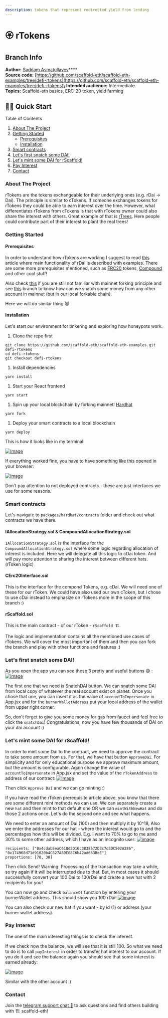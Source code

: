 ```yaml
---
description: tokens that represent redirected yield from lending
---
```


# 🏵 rTokens

## Branch Info

**Author:** [Saddam Asmatullayev](https://github.com/sadda11asm)****\
**Source code:** [https://github.com/scaffold-eth/scaffold-eth-examples/tree/defi-rtokens](https://github.com/scaffold-eth/scaffold-eth-examples/tree/defi-rtokens)\
**Intended audience:** Intermediate\
**Topics:** Scaffold-eth basics, ERC-20 token, yield farming

## 🏃‍♀️ Quick Start

Table of Contents

1. [About The Project](https://github.com/austintgriffith/scaffold-eth/tree/defi-rtokens#about-the-project)
2. [Getting Started](https://github.com/austintgriffith/scaffold-eth/tree/defi-rtokens#getting-started)
   * [Prerequisites](https://github.com/austintgriffith/scaffold-eth/tree/defi-rtokens#prerequisites)
   * [Installation](https://github.com/austintgriffith/scaffold-eth/tree/defi-rtokens#installation)
3. [Smart contracts](https://github.com/austintgriffith/scaffold-eth/tree/defi-rtokens#usage)
4. [Let's first snatch some DAI!](https://github.com/austintgriffith/scaffold-eth/tree/defi-rtokens#usage)
5. [Let's mint some DAI for rScaffold!](https://github.com/austintgriffith/scaffold-eth/tree/defi-rtokens#usage)
6. [Pay Interest](https://github.com/austintgriffith/scaffold-eth/tree/defi-rtokens#contributing)
7. [Contact](https://github.com/austintgriffith/scaffold-eth/tree/defi-rtokens#contact)

### About The Project

rTokens are the tokens exchangeable for their underlying ones (e.g. rDai -> Dai). The principle is similar to cTokens. If someone exchanges tokens for rTokens they could be able to earn interest over the time. However, what differentiates rTokens from cTokens is that with rTokens owner could also share the interest with others. Great example of that is [rTrees](https://rtrees.dappy.dev/). Here people could contribute part of their interest to plant the real trees!

### Getting Started

#### Prerequisites

In order to understand how rTokens are working I suggest to read [this](https://medium.com/@victorrortvedt/rdai-basics-a-tutorial-on-programming-interest-with-defi-458baab9477a) article where main functionality of rDai is described with examples. There are some more prerequisites mentioned, such as [ERC20](https://www.investopedia.com/news/what-erc20-and-what-does-it-mean-ethereum/) tokens, [Compound](https://www.gemini.com/cryptopedia/what-is-compound-and-how-does-it-work) and other cool stuff!

Also check [this](https://youtu.be/xcBT4Jmi5TM) if you are still not familiar with mainnet forking principle and see [this](https://github.com/austintgriffith/scaffold-eth/tree/uniswapper) branch to know how can we snatch some money from any other account in mainnet (but in our local forkable chain).

Here we will do similar thing 😈

#### Installation

Let's start our environment for tinkering and exploring how honeypots work.

1. Clone the repo first

```
git clone https://github.com/scaffold-eth/scaffold-eth-examples.git defi-rtokens
cd defi-rtokens
git checkout defi-rtokens
```

1. Install dependencies

```
yarn install
```

1. Start your React frontend

```
yarn start
```

1. Spin up your local blockchain by forking mainnet! [Hardhat](https://hardhat.org/)

```
yarn fork
```

1. Deploy your smart contracts to a local blockchain

```
yarn deploy
```

This is how it looks like in my terminal:

[![image](https://user-images.githubusercontent.com/28860442/107371660-ba0c1400-6b0e-11eb-8e9c-5a4f56068298.png)](https://user-images.githubusercontent.com/28860442/107371660-ba0c1400-6b0e-11eb-8e9c-5a4f56068298.png)

If everything worked fine, you have to have something like this opened in your browser:

[![image](https://user-images.githubusercontent.com/28860442/107372681-deb4bb80-6b0f-11eb-9604-7e676a4e86c7.png)](https://user-images.githubusercontent.com/28860442/107372681-deb4bb80-6b0f-11eb-9604-7e676a4e86c7.png)

Don't pay attention to not deployed contracts - these are just interfaces we use for some reasons.

### Smart contracts

Let's navigate to `packages/hardhat/contracts` folder and check out what contracts we have there.

#### IAllocationStrategy.sol & CompoundAllocationStrategy.sol

`IAllocationStrategy.sol` is the interface for the `CompoundAllocationStrategy.sol` where some logic regarding allocation of interest is included. Here we will delegate all this logic to cDai token. And will pay more attention to sharing the interest between different hats. (rToken logic)

#### CErc20Interface.sol

This is the interface for the compond Tokens, e.g. cDai. We will need one of these for our rToken. We could have also used our own cToken, but I chose to use cDai instead to emphasize on rTokens more in the scope of this branch :)

#### rScaffold.sol

This is the main contract - of our rToken - `rScaffold 🏗`.

The logic and implementation contains all the mentioned use cases of rTokens. We will cover the most important of them and then you can fork the branch and play with other functions and features :)

### Let's first snatch some DAI!

As you open the app you can see these 3 pretty and useful buttons 😄 : [![image](https://user-images.githubusercontent.com/28860442/107376418-132a7680-6b14-11eb-9db9-d3d33a2e6126.png)](https://user-images.githubusercontent.com/28860442/107376418-132a7680-6b14-11eb-9db9-d3d33a2e6126.png)

The first one that we need is SnatchDAI button. We can snatch some DAI from local copy of whatever the real account exist on planet. Once you chose that one, you can insert it as the value of `accountToImpersonate` in App.jsx and for the `burnerWalletAddress` put your local address of the wallet from upper right corner.

So, don't forget to give you some money for gas from faucet and feel free to click the `snatchDai`! Congratulations, now you have few thousands of DAI on your dai account :)

### Let's mint some DAI for rScaffold!

In order to mint some Dai to the contract, we need to approve the contract to take some amount from us. For that, we have that button `ApproveDai`. For simplicity and for only educational purpose we approve maximum amount, but the amount is configurable. Again change the value of `accountToImpersonate` in App.jsx and set the value of the `rTokenAddress` to address of our contract: [![image](https://user-images.githubusercontent.com/28860442/107378762-7b7a5780-6b16-11eb-8f09-19daa7fed903.png)](https://user-images.githubusercontent.com/28860442/107378762-7b7a5780-6b16-11eb-8f09-19daa7fed903.png)

Then click `Approve Dai` and we can go minting :)

If you have read the rToken prerequisite article above, you know that there are some different mint methods we can use. We can separately create a new `hat` and then mint to that default one OR we can `mintWithNewHat` and do those 2 actions once. Let's do the second one and see what happens.

We need to enter an amount of Dai (100) and then multiply it by 10^18, Also we enter the addresses for our hat - where the interest would go to and the percentages how this will be divided. E.g. I want to 70% to go to me aand 30% to some other address, which I have as an incognito user: [![image](https://user-images.githubusercontent.com/28860442/107380246-e8422180-6b17-11eb-8020-509efefeeb6d.png)](https://user-images.githubusercontent.com/28860442/107380246-e8422180-6b17-11eb-8020-509efefeeb6d.png)

```
recipients: ["0x4cdabEeaC618d5D16c3838572D3c7d3DC502A286", "0x174968d71d91020b4C827A89E08C6b42ad663BeE"]
proportions: [70, 30]
```

Then click Send! Warning: Processing of the transaction may take a while, so try again if it will be interrupted due to that. But, in most cases it should successfully convert your 100 Dai to 100rDai and create a new hat with 2 recipients for you!

You can now go and check `balanceOf` function by entering your burnerWallet address. This should show you 100 rDai! [![image](https://user-images.githubusercontent.com/28860442/107381272-e167de80-6b18-11eb-8767-9e4c6b8f38cf.png)](https://user-images.githubusercontent.com/28860442/107381272-e167de80-6b18-11eb-8767-9e4c6b8f38cf.png)

You can also check our new hat if you want - by id (1) or address (your burner wallet address).

### Pay Interest

The one of the main interesting things is to check the interest.

If we check now the balance, we will see that it is still 100. So what we need to do is to call `payInterest` in order to transfer hat interest to our account. If you do it and see the balance again you should see that some interest is earned already:

[![image](https://user-images.githubusercontent.com/28860442/107382497-22acbe00-6b1a-11eb-84c1-85e70a3f1b72.png)](https://user-images.githubusercontent.com/28860442/107382497-22acbe00-6b1a-11eb-84c1-85e70a3f1b72.png)

Similar with the other account :)

### Contact

Join the [telegram support chat 💬](https://t.me/joinchat/KByvmRe5wkR-8F\_zz6AjpA) to ask questions and find others building with 🏗 scaffold-eth!
